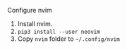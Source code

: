 Configure nvim

1. Install nvim.
2. `pip3 install --user neovim`
3. Copy `nvim` folder to `~/.config/nvim`

